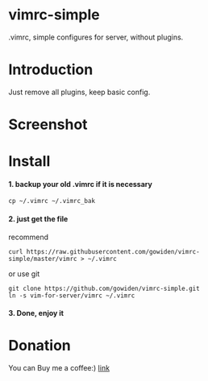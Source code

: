 vimrc-simple
==============

.vimrc, simple configures for server, without plugins.

# Introduction

Just remove all plugins, keep basic config.

# Screenshot

# Install

#### 1. backup your old .vimrc if it is necessary

```
cp ~/.vimrc ~/.vimrc_bak
```

#### 2. just get the file

recommend
```
curl https://raw.githubusercontent.com/gowiden/vimrc-simple/master/vimrc > ~/.vimrc
```
or  use git

```
git clone https://github.com/gowiden/vimrc-simple.git
ln -s vim-for-server/vimrc ~/.vimrc
```

#### 3. Done, enjoy it

# Donation

You can Buy me a coffee:)  [link](https://about.me/vimer)
